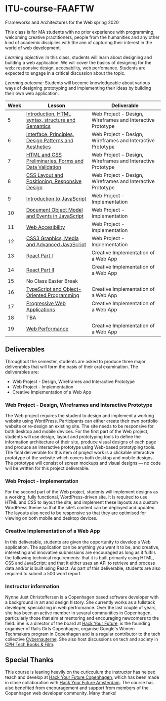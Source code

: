 # ITU-course-FAAFTW
Frameworks and Architectures for the Web spring 2020

This class is for MA students with no prior experience with programming, welcoming creative practitioners, people from the humanities and any other kind of academic disciplies with the aim of capturing their interest in the world of web development. 

*Learning objective:* In this class, students will learn about designing and building a web application. We will cover the basics of designing for the web: responsive design, accesability, web perfomance. Students are expected to engage in a critical discussion about the topic.

*Learning outcome:* Students will become knowledgeable about various ways of designing prototyping and implementing their ideas by building their own web application.

| Week | Lesson | Deliverable |
| --- | --- | --- |
| 5 | [Introduction, HTML syntax, structure and Semantics](./lessons/week5.md) | Web Project - Design, Wireframes and Interactive Prototype |
| 6 | [Interface, Principles, Design Patterns and Aesthetics](./lessons/week6.md) | Web Project - Design, Wireframes and Interactive Prototype |
| 7 | [HTML and CSS Preliminaries, Forms and Data Validation](./lessons/week7.md) | Web Project - Design, Wireframes and Interactive Prototype |
| 8 | [CSS Layout and Positioning, Responsive Design](./lessons/week8.md) | Web Project - Design, Wireframes and Interactive Prototype |
| 9 |  [Introduction to JavaScript](./lessons/week9.md)| Web Project - Implementation |
| 10 | [Document Object Model and Events in JavaScript](./lessons/week10.md) | Web Project - Implementation |
| 11 | [Web Accesibility](./lessons/week11.md) | Web Project - Implementation |
| 12 | [CSS3 Graphics, Media and Advanced JavaScript](./lessons/week12.md) | Web Project - Implementation |
| 13 | [React Part I](./lessons/week13.md) | Creative Implementation of a Web App |
| 14 | [React Part II](./lessons/week14.md) | Creative Implementation of a Web App |
| 15 | No Class Easter Break |
| 16 | [TypeScript and Object-Oriented Programming](./lessons/week16.md) | Creative Implementation of a Web App |
| 17 | [Progressive Web Applications](./lessons/week17.md) | Creative Implementation of a Web App |
| 18 | TBA |
| 19 | [Web Performance](./lessons/week19.md) | Creative Implementation of a Web App |

## Deliverables

Throughout the semester, students are asked to produce three major deliverables that will form the basis of their oral examination. The deliverables are:

- Web Project - Design, Wireframes and Interactive Prototype
- Web Project - Implementation
- Creative Implementation of a Web App

### Web Project - Design, Wireframes and Interactive Prototype

The Web project requires the student to design and implement a working website using
WordPress. Participants can either create their own portfolio website or re-design an existing site.
The site needs to be responsive for both desktop and mobile devices.
For the first part of the Web project, students will use design, layout and prototyping tools to
define the information architecture of their site, produce visual designs of each page and
produce an interactive prototype using Web-based prototyping tools. The final
deliverable for this item of project work is a clickable interactive prototype of the website
which covers both desktop and mobile designs. The prototype will consist of screen
mockups and visual designs — no code will be written for this project deliverable.

### Web Project - Implementation

For the second part of the Web project, students will implement designs
as a working, fully functional, WordPress-driven site. It is required to use HTML and
CSS to layout the site, and implement these layouts as a custom WordPress theme so that
the site’s content can be deployed and updated. The layouts also need to be responsive
so that they are optimised for viewing on both mobile and desktop devices.

### Creative Implementation of a Web App

In this deliverable, students are given the opportunity to develop a Web application. The
application can be anything you want it to be, and creative, interesting and
innovative submissions are encouraged as long as it fulfils the following technical requirements: that it is
built primarily using HTML, CSS and JavaScript; and that it either uses an API to retrieve
and process data and/or is built using React. As part of this deliverable, students are also required to submit a 500 word report.

### Instructor information
Nynne Just Christoffersen is a Copenhagen based software developer with a background in art and design history. She currently works as a fullstack developer, specializing in web perfromance. Over the last couple of years, she has been an active member in sevaral communities in Copenhagen, particularly those that aim at mentoring and encouraging newcomers to the field. She is a director of the board at [Hack Your Future](https://www.hackyourfuture.dk/), is the founding organiser of Rails Girls Copenhagen, organise Google's Women Techmakers program in Copenhagen and is a regular contributor to the tech collective [Cybernauterne](https://cybernauterne.dk/). She also host discussions on tech and society in [CPH Tech Books & Film](https://www.meetup.com/CPH-Tech-Books-Film).

## Special Thanks

This course is leaning heavily on the curicculum the instructor has helped teach and develop at [Hack Your Future Copenhagen](https://github.com/HackYourFuture-CPH/curriculum), which has been made in close collaboration with [Hack Your Future Amsterdam](https://github.com/HackYourFuture/curriculum). The course has also benefited from encouragement and support from members of the Copenhagen web developer community. Many thanks!
